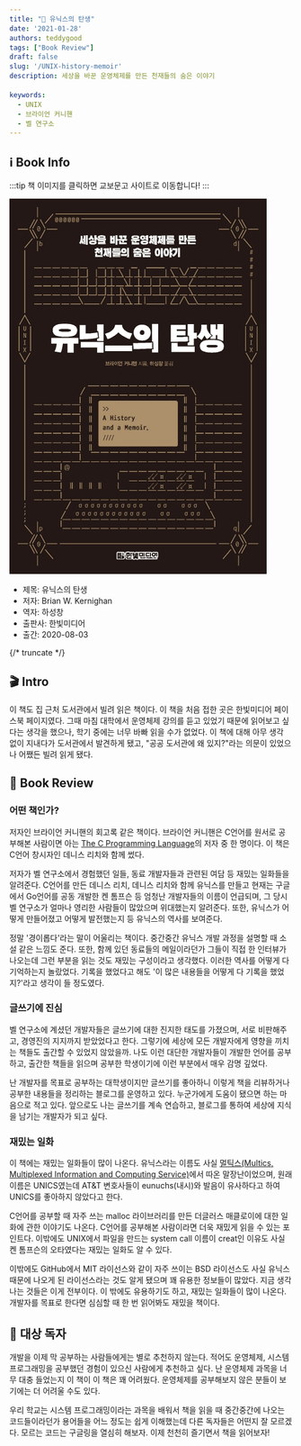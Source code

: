```yaml
---  
title: "📖 유닉스의 탄생"  
date: '2021-01-28'
authors: teddygood
tags: ["Book Review"]
draft: false
slug: '/UNIX-history-memoir'
description: 세상을 바꾼 운영체제를 만든 천재들의 숨은 이야기

keywords:
  - UNIX
  - 브라이언 커니핸
  - 벨 연구소
---
```


## ℹ️ Book Info

:::tip
책 이미지를 클릭하면 교보문고 사이트로 이동합니다!
:::

[![책](../assets/review/UNIX-history-and-memoir.jpg)](http://www.kyobobook.co.kr/product/detailViewKor.laf?ejkGb=KOR&mallGb=KOR&barcode=9791162243282&orderClick=LEa&Kc=)

- 제목: 유닉스의 탄생
- 저자: Brian W. Kernighan
- 역자: 하성창
- 출판사: 한빛미디어
- 출간: 2020-08-03

{/* truncate */}

## 🎬 Intro

이 책도 집 근처 도서관에서 빌려 읽은 책이다. 이 책을 처음 접한 곳은 한빛미디어 페이스북 페이지였다. 그때 마침 대학에서 운영체제 강의를 듣고 있었기 때문에 읽어보고 싶다는 생각을 했으나, 학기 중에는 너무 바빠 읽을 수가 없었다. 이 책에 대해 아무 생각 없이 지내다가 도서관에서 발견하게 됐고, "공공 도서관에 왜 있지?"라는 의문이 있었으나 어쨌든 빌려 읽게 됐다.

## 📖 Book Review

### 어떤 책인가?

저자인 브라이언 커니핸의 회고록 같은 책이다. 브라이언 커니핸은 C언어를 원서로 공부해본 사람이면 아는 [The C Programming Language](http://www.kyobobook.co.kr/product/detailViewEng.laf?mallGb=ENG&ejkGb=ENG&barcode=9780131103627)의 저자 중 한 명이다. 이 책은 C언어 창시자인 데니스 리치와 함께 썼다.

저자가 벨 연구소에서 경험했던 일들, 동료 개발자들과 관련된 여담 등 재밌는 일화들을 알려준다. C언어를 만든 데니스 리치, 데니스 리치와 함께 유닉스를 만들고 현재는 구글에서 Go언어를 공동 개발한 켄 톰프슨 등 엄청난 개발자들의 이름이 언급되며, 그 당시 벨 연구소가 얼마나 영리한 사람들이 많았으며 위대했는지 알려준다. 또한, 유닉스가 어떻게 만들어졌고 어떻게 발전했는지 등 유닉스의 역사를 보여준다.

정말 '경이롭다'라는 말이 어울리는 책이다. 중간중간 유닉스 개발 과정을 설명할 때 소설 같은 느낌도 준다. 또한, 함께 있던 동료들의 메일이라던가 그들이 직접 한 인터뷰가 나오는데 그런 부분을 읽는 것도 재밌는 구성이라고 생각했다. 이러한 역사를 어떻게 다 기억하는지 놀랐었다. 기록을 했었다고 해도 '이 많은 내용들을 어떻게 다 기록을 했었지?'라고 생각이 들 정도였다.

### 글쓰기에 진심

벨 연구소에 계셨던 개발자들은 글쓰기에 대한 진지한 태도를 가졌으며, 서로 비판해주고, 경영진의 지지까지 받았었다고 한다. 그렇기에 세상에 모든 개발자에게 영향을 끼치는 책들도 출간할 수 있었지 않았을까. 나도 이런 대단한 개발자들이 개발한 언어를 공부하고, 출간한 책들을 읽으며 공부한 학생이기에 이런 부분에서 매우 감명 깊었다.

난 개발자를 목표로 공부하는 대학생이지만 글쓰기를 좋아하니 이렇게 책을 리뷰하거나 공부한 내용들을 정리하는 블로그를 운영하고 있다. 누군가에게 도움이 됐으면 하는 마음으로 적고 있다. 앞으로도 나는 글쓰기를 계속 연습하고, 블로그를 통하여 세상에 지식을 남기는 개발자가 되고 싶다.

### 재밌는 일화

이 책에는 재밌는 일화들이 많이 나온다. 유닉스라는 이름도 사실 [멀틱스(Multics, Multiplexed Information and Computing Service)](https://ko.wikipedia.org/wiki/%EB%A9%80%ED%8B%B1%EC%8A%A4)에서 따온 말장난이었으며, 원래 이름은 UNICS였는데 AT&T 변호사들이 eunuchs(내시)와 발음이 유사하다고 하여 UNICS를 좋아하지 않았다고 한다.

C언어를 공부할 때 자주 쓰는 malloc 라이브러리를 만든 더글러스 매클로이에 대한 일화에 관한 이야기도 나온다. C언어를 공부해본 사람이라면 더욱 재밌게 읽을 수 있는 포인트다. 이밖에도 UNIX에서 파일을 만드는 system call 이름이 creat인 이유도 사실 켄 톰프슨의 오타였다는 재밌는 일화도 알 수 있다.

이밖에도 GitHub에서 MIT 라이선스와 같이 자주 쓰이는 BSD 라이선스도 사실 유닉스 때문에 나오게 된 라이선스라는 것도 알게 됐으며 꽤 유용한 정보들이 많았다. 지금 생각나는 것들은 이게 전부이다. 이 밖에도 유용하기도 하고, 재밌는 일화들이 많이 나온다. 개발자를 목표로 한다면 심심할 때 한 번 읽어봐도 재밌을 책이다.

## 🔖 대상 독자

개발을 이제 막 공부하는 사람들에게는 별로 추천하지 않는다. 적어도 운영체제, 시스템 프로그래밍을 공부했던 경험이 있으신 사람에게 추천하고 싶다. 난 운영체제 과목을 너무 대충 들었는지 이 책이 이 책은 꽤 어려웠다. 운영체제를 공부해보지 않은 분들이 보기에는 더 어려울 수도 있다.

우리 학교는 시스템 프로그래밍이라는 과목을 배워서 책을 읽을 때 중간중간에 나오는 코드들이라던가 용어들을 어느 정도는 쉽게 이해했는데 다른 독자들은 어떤지 잘 모르겠다. 모르는 코드는 구글링을 열심히 해보자. 이제 천천히 즐기면서 책을 읽어보자!
